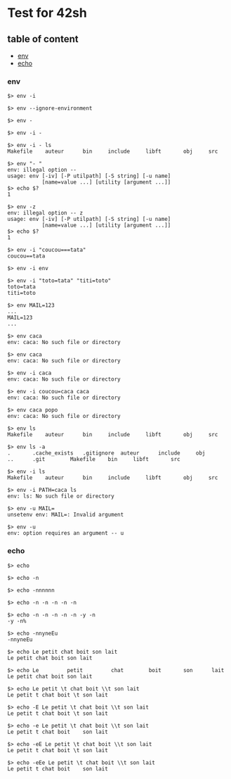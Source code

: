 # Test for 42sh

## table of content
- [env](#env)
- [echo](#echo)


### env
```shell
$> env -i
```
```
$> env --ignore-environment
```
```shell
$> env -
```
```shell
$> env -i -
```
```shell
$> env -i - ls
Makefile	auteur		bin		include		libft		obj		src
```
```shell
$> env "- "
env: illegal option --
usage: env [-iv] [-P utilpath] [-S string] [-u name]
           [name=value ...] [utility [argument ...]]
$> echo $?
1
```
```shell
$> env -z
env: illegal option -- z
usage: env [-iv] [-P utilpath] [-S string] [-u name]
           [name=value ...] [utility [argument ...]]
$> echo $?
1
```
```shell
$> env -i "coucou===tata"
coucou==tata
```
```shell
$> env -i env
```
```shell
$> env -i "toto=tata" "titi=toto"
toto=tata
titi=toto
```
```shell
$> env MAIL=123
...
MAIL=123
...
```
```shell
$> env caca
env: caca: No such file or directory
```
```shell
$> env caca
env: caca: No such file or directory
```
```shell
$> env -i caca
env: caca: No such file or directory
```
```shell
$> env -i coucou=caca caca
env: caca: No such file or directory
```
```shell
$> env caca popo
env: caca: No such file or directory
```
```shell
$> env ls
Makefile	auteur		bin		include		libft		obj		src
```
```shell
$> env ls -a
.		.cache_exists	.gitignore	auteur		include		obj
..		.git		Makefile	bin		libft		src
```

```shell
$> env -i ls
Makefile	auteur		bin		include		libft		obj		src
```
```shell
$> env -i PATH=caca ls
env: ls: No such file or directory
```
```shell
$> env -u MAIL=
unsetenv env: MAIL=: Invalid argument
```
```shell
$> env -u
env: option requires an argument -- u
```

### echo
```shell
$> echo

```
```shell
$> echo -n
```
```shell
$> echo -nnnnnn
```
```shell
$> echo -n -n -n -n -n
```
```shell
$> echo -n -n -n -n -n -y -n
-y -n%
```
```shell
$> echo -nnyneEu
-nnyneEu
```
```shell
$> echo Le petit chat boit son lait
Le petit chat boit son lait
```
```shell
$> echo Le         petit         chat        boit       son      lait
Le petit chat boit son lait
```
```shell
$> echo Le petit \t chat boit \\t son lait
Le petit t chat boit \t son lait
```
```shell
$> echo -E Le petit \t chat boit \\t son lait
Le petit t chat boit \t son lait
```
```shell
$> echo -e Le petit \t chat boit \\t son lait
Le petit t chat boit    son lait
```
```shell
$> echo -eE Le petit \t chat boit \\t son lait
Le petit t chat boit \t son lait
```
```shell
$> echo -eEe Le petit \t chat boit \\t son lait
Le petit t chat boit    son lait
```
